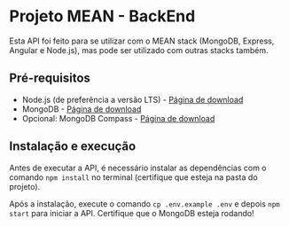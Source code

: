 # Projeto MEAN - BackEnd

Esta API foi feito para se utilizar com o MEAN stack (MongoDB, Express, Angular e Node.js), mas pode ser utilizado com outras stacks também.

## Pré-requisitos

- Node.js (de preferência a versão LTS) - [Página de download](https://nodejs.org/en/download/)
- MongoDB - [Página de download](https://www.mongodb.com/download-center/community)
- Opcional: MongoDB Compass - [Página de download](https://www.mongodb.com/try/download/compass)

## Instalação e execução

Antes de executar a API, é necessário instalar as dependências com o comando ```npm install``` no terminal (certifique que esteja na pasta do projeto).<br>

Após a instalação, execute o comando ```cp .env.example .env``` e depois ```npm start``` para iniciar a API. Certifique que o MongoDB esteja rodando!<br>

